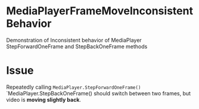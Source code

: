 # MediaPlayerFrameMoveInconsistentBehavior
Demonstration of Inconsistent behavior of MediaPlayer StepForwardOneFrame and StepBackOneFrame methods
# Issue
Repeatedly calling `MediaPlayer.StepForwardOneFrame()` `MediaPlayer.StepBackOneFrame() should switch
between two frames, but video is **moving slightly back**.
